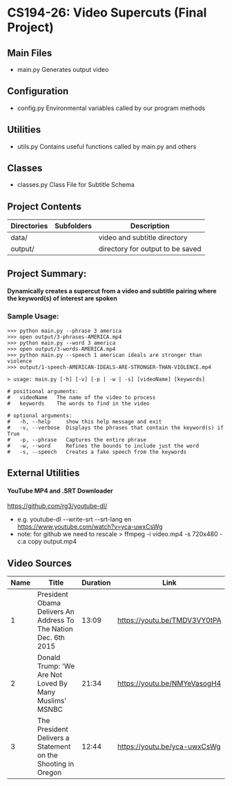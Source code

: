 #  CS194-26: Video Supercuts (Final Project)

## Main Files
-  main.py          Generates output video

## Configuration
- config.py         Environmental variables called by our program methods

## Utilities
- utils.py          Contains useful functions called by main.py and others

## Classes
- classes.py        Class File for Subtitle Schema

## Project Contents

| Directories | Subfolders| Description |
| ----------- | --------- | ----------- |
| data/       |           | video and subtitle directory |
| output/     |           | directory for output to be saved  |


## Project Summary:

#### Dynamically creates a supercut from a video and subtitle pairing where the keyword(s) of interest are spoken

### Sample Usage:
```
>>> python main.py --phrase 3 america
>>> open output/3-phrases-AMERICA.mp4
>>> python main.py --word 3 america
>>> open output/3-words-AMERICA.mp4
>>> python main.py --speech 1 american ideals are stronger than violence
>>> output/1-speech-AMERICAN-IDEALS-ARE-STRONGER-THAN-VIOLENCE.mp4
```

```
> usage: main.py [-h] [-v] [-p | -w | -s] [videoName] [keywords]

# positional arguments:
#   videoName   The name of the video to process
#   keywords    The words to find in the video

# optional arguments:
#   -h, --help     show this help message and exit
#   -v, --verbose  Displays the phrases that contain the keyword(s) if True
#   -p, --phrase   Captures the entire phrase
#   -w, --word     Refines the bounds to include just the word
#   -s, --speech   Creates a fake speech from the keywords
```


## External Utilities

#### YouTube MP4 and .SRT Downloader
https://github.com/rg3/youtube-dl/

- e.g. youtube-dl --write-srt --srt-lang en https://www.youtube.com/watch?v=yca-uwxCsWg
- note: for github we need to rescale > ffmpeg -i video.mp4 -s 720x480 -c:a copy output.mp4


## Video Sources
| Name        | Title       | Duration  | Link        |
| ----------- | ----------- | --------- | ----------- |
| 1 | President Obama Delivers An Address To The Nation Dec. 6th 2015  | 13:09 |https://youtu.be/TMDV3VY0tPA|
|2 | Donald Trump: 'We Are Not Loved By Many Muslims' MSNBC  |   21:34       | https://youtu.be/NMYeVasogH4 |
|3 | The President Delivers a Statement on the Shooting in Oregon | 12:44 |https://youtu.be/yca-uwxCsWg|